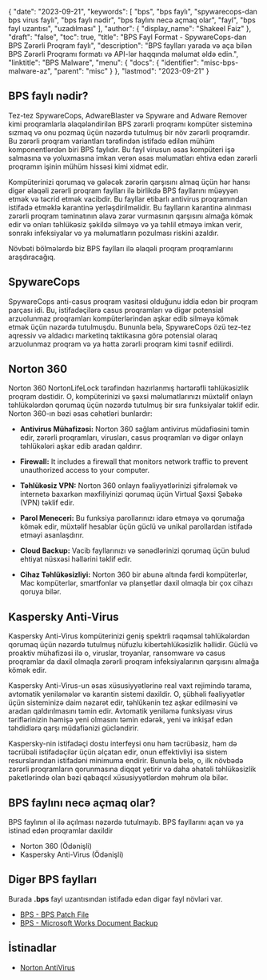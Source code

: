 {
  "date": "2023-09-21",
  "keywords": [
"bps",
"bps faylı",
"spywarecops-dan bps virus faylı",
"bps faylı nədir",
"bps faylını necə açmaq olar",
"fayl",
"bps fayl uzantısı",
"uzadılması"
],
  "author": {
    "display_name": "Shakeel Faiz"
},
  "draft": "false",
  "toc": true,
  "title": "BPS Fayl Format - SpywareCops-dan BPS Zərərli Proqram faylı",
  "description": "BPS faylları yarada və aça bilən BPS Zərərli Proqramı formatı və API-lər haqqında məlumat əldə edin.",
  "linktitle": "BPS Malware",
  "menu": {
    "docs": {
      "identifier": "misc-bps-malware-az",
      "parent": "misc"
}
},
  "lastmod": "2023-09-21"
}

## BPS faylı nədir?

Tez-tez SpywareCops, AdwareBlaster və Spyware and Adware Remover kimi proqramlarla əlaqələndirilən BPS zərərli proqramı kompüter sisteminə sızmaq və onu pozmaq üçün nəzərdə tutulmuş bir növ zərərli proqramdır. Bu zərərli proqram variantları tərəfindən istifadə edilən mühüm komponentlərdən biri BPS faylıdır. Bu fayl virusun əsas kompüteri işə salmasına və yoluxmasına imkan verən əsas məlumatları ehtiva edən zərərli proqramın işinin mühüm hissəsi kimi xidmət edir.

Kompüterinizi qorumaq və gələcək zərərin qarşısını almaq üçün hər hansı digər əlaqəli zərərli proqram faylları ilə birlikdə BPS fayllarını müəyyən etmək və təcrid etmək vacibdir. Bu fayllar etibarlı antivirus proqramından istifadə etməklə karantinə yerləşdirilməlidir. Bu faylların karantinə alınması zərərli proqram təminatının əlavə zərər vurmasının qarşısını almağa kömək edir və onları təhlükəsiz şəkildə silməyə və ya təhlil etməyə imkan verir, sonrakı infeksiyalar və ya məlumatların pozulması riskini azaldır.

Növbəti bölmələrdə biz BPS faylları ilə əlaqəli proqram proqramlarını araşdıracağıq.

## SpywareCops

SpywareCops anti-casus proqram vasitəsi olduğunu iddia edən bir proqram parçası idi. Bu, istifadəçilərə casus proqramları və digər potensial arzuolunmaz proqramları kompüterlərindən aşkar edib silməyə kömək etmək üçün nəzərdə tutulmuşdu. Bununla belə, SpywareCops özü tez-tez aqressiv və aldadıcı marketinq taktikasına görə potensial olaraq arzuolunmaz proqram və ya hətta zərərli proqram kimi təsnif edilirdi.

## Norton 360

Norton 360 NortonLifeLock tərəfindən hazırlanmış hərtərəfli təhlükəsizlik proqram dəstidir. O, kompüterinizi və şəxsi məlumatlarınızı müxtəlif onlayn təhlükələrdən qorumaq üçün nəzərdə tutulmuş bir sıra funksiyalar təklif edir. Norton 360-ın bəzi əsas cəhətləri bunlardır:

- **Antivirus Mühafizəsi:** Norton 360 sağlam antivirus müdafiəsini təmin edir, zərərli proqramları, virusları, casus proqramları və digər onlayn təhlükələri aşkar edib aradan qaldırır.

- **Firewall:** It includes a firewall that monitors network traffic to prevent unauthorized access to your computer.

- **Təhlükəsiz VPN:** Norton 360 onlayn fəaliyyətlərinizi şifrələmək və internetə baxarkən məxfiliyinizi qorumaq üçün Virtual Şəxsi Şəbəkə (VPN) təklif edir.

- **Parol Meneceri:** Bu funksiya parollarınızı idarə etməyə və qorumağa kömək edir, müxtəlif hesablar üçün güclü və unikal parollardan istifadə etməyi asanlaşdırır.

- **Cloud Backup:** Vacib fayllarınızı və sənədlərinizi qorumaq üçün bulud ehtiyat nüsxəsi həllərini təklif edir.

- **Cihaz Təhlükəsizliyi:** Norton 360 bir abunə altında fərdi kompüterlər, Mac kompüterlər, smartfonlar və planşetlər daxil olmaqla bir çox cihazı qoruya bilər.

## Kaspersky Anti-Virus

Kaspersky Anti-Virus kompüterinizi geniş spektrli rəqəmsal təhlükələrdən qorumaq üçün nəzərdə tutulmuş nüfuzlu kibertəhlükəsizlik həllidir. Güclü və proaktiv mühafizəsi ilə o, viruslar, troyanlar, ransomware və casus proqramlar da daxil olmaqla zərərli proqram infeksiyalarının qarşısını almağa kömək edir.

Kaspersky Anti-Virus-un əsas xüsusiyyətlərinə real vaxt rejimində tarama, avtomatik yeniləmələr və karantin sistemi daxildir. O, şübhəli fəaliyyətlər üçün sisteminizə daim nəzarət edir, təhlükənin tez aşkar edilməsini və aradan qaldırılmasını təmin edir. Avtomatik yeniləmə funksiyası virus təriflərinizin həmişə yeni olmasını təmin edərək, yeni və inkişaf edən təhdidlərə qarşı müdafiənizi gücləndirir.

Kaspersky-nin istifadəçi dostu interfeysi onu həm təcrübəsiz, həm də təcrübəli istifadəçilər üçün əlçatan edir, onun effektivliyi isə sistem resurslarından istifadəni minimuma endirir. Bununla belə, o, ilk növbədə zərərli proqramların qorunmasına diqqət yetirir və daha əhatəli təhlükəsizlik paketlərində olan bəzi qabaqcıl xüsusiyyətlərdən məhrum ola bilər.

## BPS faylını necə açmaq olar?

BPS faylının əl ilə açılması nəzərdə tutulmayıb. BPS fayllarını açan və ya istinad edən proqramlar daxildir

- Norton 360 (Ödənişli)
- Kaspersky Anti-Virus (Ödənişli)

## Digər BPS faylları

Burada **.bps** fayl uzantısından istifadə edən digər fayl növləri var.

- [BPS - BPS Patch File](/game/bps/)
- [BPS - Microsoft Works Document Backup](/misc/bps-works/)

## İstinadlar
* [Norton AntiVirus](https://en.wikipedia.org/wiki/Norton_AntiVirus)


